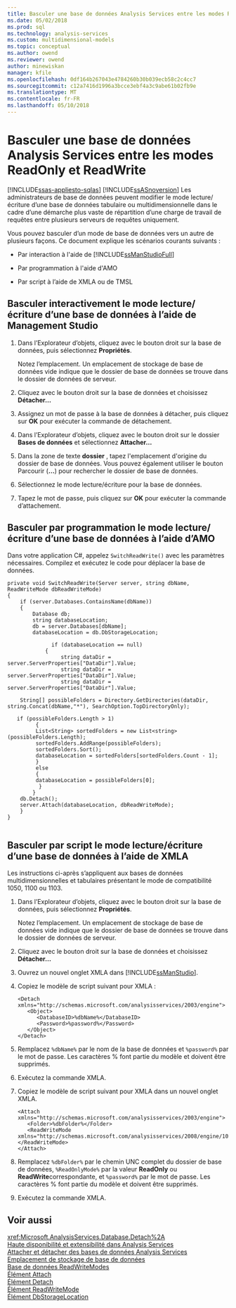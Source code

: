 ```yaml
---
title: Basculer une base de données Analysis Services entre les modes ReadOnly et ReadWrite | Documents Microsoft
ms.date: 05/02/2018
ms.prod: sql
ms.technology: analysis-services
ms.custom: multidimensional-models
ms.topic: conceptual
ms.author: owend
ms.reviewer: owend
author: minewiskan
manager: kfile
ms.openlocfilehash: 0df164b267043e4784260b30b039ecb58c2c4cc7
ms.sourcegitcommit: c12a7416d1996a3bcce3ebf4a3c9abe61b02fb9e
ms.translationtype: MT
ms.contentlocale: fr-FR
ms.lasthandoff: 05/10/2018
---
```

# <a name="switch-an-analysis-services-database-between-readonly-and-readwrite-modes"></a>Basculer une base de données Analysis Services entre les modes ReadOnly et ReadWrite
[!INCLUDE[ssas-appliesto-sqlas](../../includes/ssas-appliesto-sqlas.md)]
  [!INCLUDE[ssASnoversion](../../includes/ssasnoversion-md.md)] Les administrateurs de base de données peuvent modifier le mode lecture/écriture d’une base de données tabulaire ou multidimensionnelle dans le cadre d’une démarche plus vaste de répartition d’une charge de travail de requêtes entre plusieurs serveurs de requêtes uniquement.  
  
 Vous pouvez basculer d’un mode de base de données vers un autre de plusieurs façons. Ce document explique les scénarios courants suivants :  
  
-   Par interaction à l'aide de [!INCLUDE[ssManStudioFull](../../includes/ssmanstudiofull-md.md)]  
  
-   Par programmation à l'aide d'AMO  
  
-   Par script à l’aide de XMLA ou de TMSL  
  
## <a name="switch-the-readwrite-mode-of-a-database-interactively-using-management-studio"></a>Basculer interactivement le mode lecture/écriture d’une base de données à l’aide de Management Studio  
  
1.  Dans l’Explorateur d’objets, cliquez avec le bouton droit sur la base de données, puis sélectionnez **Propriétés**.  
  
     Notez l’emplacement. Un emplacement de stockage de base de données vide indique que le dossier de base de données se trouve dans le dossier de données de serveur.  
  
2.  Cliquez avec le bouton droit sur la base de données et choisissez **Détacher…**  
  
3.  Assignez un mot de passe à la base de données à détacher, puis cliquez sur **OK** pour exécuter la commande de détachement.  
  
4.  Dans l’Explorateur d’objets, cliquez avec le bouton droit sur le dossier **Bases de données** et sélectionnez **Attacher…**  
  
5.  Dans la zone de texte **dossier** , tapez l'emplacement d'origine du dossier de base de données. Vous pouvez également utiliser le bouton Parcourir (**…**) pour rechercher le dossier de base de données.  
  
6.  Sélectionnez le mode lecture/écriture pour la base de données.  
  
7.  Tapez le mot de passe, puis cliquez sur **OK** pour exécuter la commande d’attachement.  
  
## <a name="switch-the-readwrite-mode-to-a-database-programmatically-using-amo"></a>Basculer par programmation le mode lecture/écriture d’une base de données à l’aide d’AMO  
 Dans votre application C#, appelez `SwitchReadWrite()` avec les paramètres nécessaires. Compilez et exécutez le code pour déplacer la base de données.  
  
```  
private void SwitchReadWrite(Server server, string dbName, ReadWriteMode dbReadWriteMode)  
{  
    if (server.Databases.ContainsName(dbName))  
    {  
        Database db;  
        string databaseLocation;  
        db = server.Databases[dbName];  
        databaseLocation = db.DbStorageLocation;  
  
              if (databaseLocation == null)  
            {  
                 string dataDir = server.ServerProperties["DataDir"].Value;  
                 string dataDir = server.ServerProperties["DataDir"].Value;  
                 string dataDir = server.ServerProperties["DataDir"].Value;  
  
    String[] possibleFolders = Directory.GetDirectories(dataDir, string.Concat(dbName,"*"), SearchOption.TopDirectoryOnly);  
  
   if (possibleFolders.Length > 1)  
         {  
         List<String> sortedFolders = new List<string>(possibleFolders.Length);  
         sortedFolders.AddRange(possibleFolders);  
         sortedFolders.Sort();  
         databaseLocation = sortedFolders[sortedFolders.Count - 1];  
         }  
         else  
         {  
         databaseLocation = possibleFolders[0];  
          }  
        }  
    db.Detach();  
    server.Attach(databaseLocation, dbReadWriteMode);  
    }  
}  
  
```  
  
## <a name="switch-the-readwrite-mode-to-a-database-by-script-using-xmla"></a>Basculer par script le mode lecture/écriture d’une base de données à l’aide de XMLA  
 Les instructions ci-après s’appliquent aux bases de données multidimensionnelles et tabulaires présentant le mode de compatibilité 1050, 1100 ou 1103.  
  
1.  Dans l’Explorateur d’objets, cliquez avec le bouton droit sur la base de données, puis sélectionnez **Propriétés**.  
  
     Notez l’emplacement. Un emplacement de stockage de base de données vide indique que le dossier de base de données se trouve dans le dossier de données de serveur.  
  
2.  Cliquez avec le bouton droit sur la base de données et choisissez **Détacher…**  
  
3.  Ouvrez un nouvel onglet XMLA dans [!INCLUDE[ssManStudio](../../includes/ssmanstudio-md.md)].  
  
4.  Copiez le modèle de script suivant pour XMLA :  
  
    ```  
    <Detach xmlns="http://schemas.microsoft.com/analysisservices/2003/engine">  
       <Object>  
          <DatabaseID>%dbName%</DatabaseID>  
          <Password>%password%</Password>  
       </Object>  
    </Detach>  
    ```  
  
5.  Remplacez `%dbName%` par le nom de la base de données et `%password%` par le mot de passe. Les caractères % font partie du modèle et doivent être supprimés.  
  
6.  Exécutez la commande XMLA.  
  
7.  Copiez le modèle de script suivant pour XMLA dans un nouvel onglet XMLA.  
  
    ```  
    <Attach xmlns="http://schemas.microsoft.com/analysisservices/2003/engine">  
       <Folder>%dbFolder%</Folder>  
       <ReadWriteMode xmlns="http://schemas.microsoft.com/analysisservices/2008/engine/100">%ReadOnlyMode%</ReadWriteMode>  
    </Attach>  
    ```  
  
8.  Remplacez `%dbFolder%` par le chemin UNC complet du dossier de base de données, `%ReadOnlyMode%` par la valeur **ReadOnly** ou **ReadWrite**correspondante, et `%password%` par le mot de passe. Les caractères % font partie du modèle et doivent être supprimés.  
  
9. Exécutez la commande XMLA.  
  
## <a name="see-also"></a>Voir aussi  
 <xref:Microsoft.AnalysisServices.Database.Detach%2A>   
 [Haute disponibilité et extensibilité dans Analysis Services](../../analysis-services/instances/high-availability-and-scalability-in-analysis-services.md)   
 [Attacher et détacher des bases de données Analysis Services](../../analysis-services/multidimensional-models/attach-and-detach-analysis-services-databases.md)   
 [Emplacement de stockage de base de données](../../analysis-services/multidimensional-models/database-storage-location.md)   
 [Base de données ReadWriteModes](../../analysis-services/multidimensional-models/database-readwritemodes.md)   
 [Élément Attach](../../analysis-services/xmla/xml-elements-commands/attach-element.md)   
 [Élément Detach](../../analysis-services/xmla/xml-elements-commands/detach-element.md)   
 [Élément ReadWriteMode](../../analysis-services/xmla/xml-elements-properties/readwritemode-element.md)   
 [Élément DbStorageLocation](../../analysis-services/xmla/xml-elements-properties/dbstoragelocation-element.md)  
  
  

